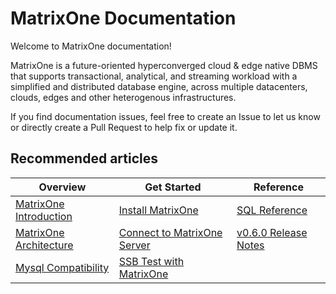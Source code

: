 # **MatrixOne Documentation**

Welcome to MatrixOne documentation!

MatrixOne is a future-oriented hyperconverged cloud & edge native DBMS that supports transactional, analytical, and streaming workload with a simplified and distributed database engine, across multiple  datacenters, clouds, edges and other heterogenous infrastructures.

If you find documentation issues, feel free to create an Issue to let us know or directly create a Pull Request to help fix or update it.


## **Recommended articles**
|  Overview   | Get Started  |  Reference   
|  ----  | ----  |  ----  
| [MatrixOne Introduction](MatrixOne/Overview/matrixone-introduction.md)  | [Install MatrixOne](MatrixOne/Get-Started/install-standalone-matrixone.md) | 	[SQL Reference](MatrixOne/Reference/SQL-Reference/Data-Definition-Statements/create-database.md)
| [MatrixOne Architecture](MatrixOne/Overview/matrixone-architecture.md)  | [Connect to MatrixOne Server](MatrixOne/Get-Started/connect-to-matrixone-server.md) | [v0.6.0 Release Notes](MatrixOne/Release-Notes/v0.6.0.md)
| [Mysql Compatibility](MatrixOne/Overview/mysql-compatibility.md)  | [SSB Test with MatrixOne](MatrixOne/Tutorial/SSB-test-with-matrixone.md)
